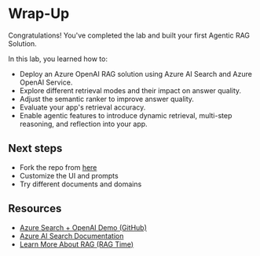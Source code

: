 # Wrap-Up

Congratulations! You've completed the lab and built your first Agentic RAG Solution.

In this lab, you learned how to:

- Deploy an Azure OpenAI RAG solution using Azure AI Search and Azure OpenAI Service.
- Explore different retrieval modes and their impact on answer quality.
- Adjust the semantic ranker to improve answer quality.
- Evaluate your app's retrieval accuracy.
- Enable agentic features to introduce dynamic retrieval, multi-step reasoning, and reflection into your app.

## Next steps

- Fork the repo from [here](https://github.com/Azure-Samples/azure-search-openai-demo)
- Customize the UI and prompts
- Try different documents and domains

## Resources

- [Azure Search + OpenAI Demo (GitHub)](https://github.com/Azure-Samples/azure-search-openai-demo)
- [Azure AI Search Documentation](https://learn.microsoft.com/en-us/azure/search/)
- [Learn More About RAG (RAG Time)](https://aka.ms/rag-time)

